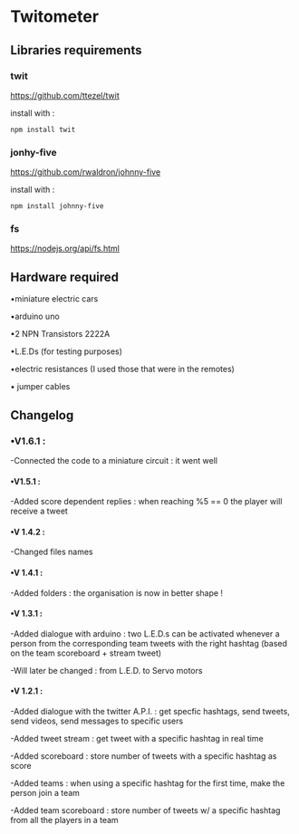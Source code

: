# Twitometer

## Libraries requirements
### twit
https://github.com/ttezel/twit

install with :

    npm install twit
    
 ### jonhy-five
 https://github.com/rwaldron/johnny-five
 
 install with :

    npm install johnny-five

### fs
https://nodejs.org/api/fs.html
## Hardware required
•miniature electric cars

•arduino uno

•2 NPN Transistors 2222A

•L.E.Ds (for testing purposes)

•electric resistances (I used those that were in the remotes)

• jumper cables

## Changelog
### •V1.6.1 :
-Connected the code to a miniature circuit : it went well
#### •V1.5.1 :
-Added score dependent replies : when reaching %5 == 0 the player will receive a tweet
#### •V 1.4.2 : 
-Changed files names
#### •V 1.4.1 :
-Added folders : the organisation is now in better shape !
#### •V 1.3.1 :
-Added dialogue with arduino : two L.E.D.s can be activated whenever a person from the corresponding team tweets with the right hashtag (based on the team scoreboard + stream tweet)

-Will later be changed : from L.E.D. to Servo motors
#### •V 1.2.1 :
-Added dialogue with the twitter A.P.I. : get specfic hashtags, send tweets, send videos, send messages to specific users

-Added tweet stream : get tweet with a specific hashtag in real time

-Added scoreboard : store number of tweets with a specific hashtag as score

-Added teams : when using a specific hashtag for the first time, make the person join a team

-Added team scoreboard : store number of tweets w/ a specific hashtag from all the players in a team
